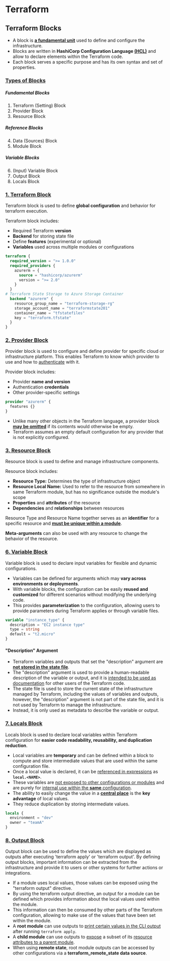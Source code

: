 # Terraform

## Terraform Blocks

- A block is <u>**a fundamental unit**</u> used to define and configure the infrastructure.
- Blocks are written in **HashiCorp Configuration Language <u>(HCL)</u>** and allow to declare elements within the Terraform code.
- Each block serves a specific purpose and has its own syntax and set of properties.

### **<u>Types of Blocks</u>**

##### Fundamental Blocks
1. Terraform (Setting) Block
2. Provider Block
3. Resource Block

##### Reference Blocks
4. Data (Sources) Block
5. Module Block

##### Variable Blocks
6. (Input) Variable Block
7. Output Block
8. Locals Block
   
### **<u>1. Terraform Block</u>**

Terraform block is used to define **global configuration** and behavior for terraform execution. 

Terraform block includes:

- Required Terraform **version**
- **Backend** for storing state file
- Define **features** (experimental or optional)
- **Variables** used across multiple modules or configurations

```terraform
terraform {
  required_version = ">= 1.0.0"
  required_providers {
    azurerm = {
      source = "hashicorp/azurerm"
      version = ">= 2.0"
    }
  }
# Terraform State Storage to Azure Storage Container
  backend "azurerm" {
    resource_group_name = "terraform-storage-rg"
    storage_account_name = "terraformstate201"
    container_name = "tfstatefiles"
    key = "terraform.tfstate"
  }   
}
```

### **<u>2. Provider Block</u>**

Provider block is used to configure and define provider for specific cloud or infrastructure platform. This enables Terraform to know which provider to use and how to <u>authenticate</u> with it.

Provider block includes:

- Provider **name and version**
- Authentication **credentials**
- Other provider-specific settings

```terraform
provider "azurerm" {
  features {}
}
```

- Unlike many other objects in the Terraform language, a provider block <u>**may be omitted**</u> if its contents would otherwise be empty.
- Terraform assumes an empty default configuration for any provider that is not explicitly configured.

### **<u>3. Resource Block</u>**

Resource block is used to define and manage infrastructure components.

Resource block includes:

- **Resource Type:** Determines the type of infrastructure object 
- **Resource Local Name:** Used to refer to the resource from somewhere in same Terraform module, but has no significance outside the module's scope
- **Properties** and **attributes** of the resource
- **Dependencies** and **relationships** between resources

Resource Type and Resource Name together serves as an **identifier** for a specific resource and **<u>must be unique within a module</u>**.

**Meta-arguments** can also be used with any resource to change the behavior of the resource.

### **<u>6. Variable Block</u>**

Variable block is used to declare input variables for flexible and dynamic configurations.

- Variables can be defined for arguments which may **vary across environments or deployments**.
- With variable blocks, the configuration can be easily **reused and customized** for different scenarios without modifying the underlying code.
- This provides **parameterization** to the configuration, allowing users to provide parameters during Terraform applies or through variable files.

```terraform
variable "instance_type" {
  description = "EC2 instance type"
  type = string
  default = "t2.micro"
}
```

#### "Description" Argument

- Terraform variables and outputs that set the "description" argument are **<u>not stored in the state file</u>**.
- The "description" argument is used to provide a human-readable description of the variable or output, and it is <u>intended to be used as documentation</u> for other users of the Terraform code.
- The state file is used to store the current state of the infrastructure managed by Terraform, including the values of variables and outputs, however, the "description" argument is not part of the state file, and it is not used by Terraform to manage the infrastructure.
- Instead, it is only used as metadata to describe the variable or output.

### **<u>7. Locals Block</u>**

Locals block is used to declare local variables within Terraform configuration for **easier code readability, reusability, and duplication reduction**.

- Local variables are **temporary** and can be defined within a block to compute and store intermediate values that are used within the same configuration file.
- Once a local value is declared, it can be <u>referenced in expressions</u> as **`local.<NAME>`**.
- These variables are <u>not exposed to other configurations or modules</u> and are purely for <u>internal use within the **same** configuration</u>.
- The ability to easily change the value in a **<u>central place</u>** is the **key advantage** of local values.
- They reduce duplication by storing intermediate values.

```terraform
locals {
  environment = "dev"
  owner = "teamA"
}
```

### **<u>8. Output Block</u>**

Output block can be used to define the values which are displayed as outputs after executing 'terraform apply' or 'terraform output'. By defining output blocks, important information can be extracted from the infrastructure and provide it to users or other systems for further actions or integrations.

- If a module uses local values, those values can be exposed using the "terraform output" directive.
- By using the terraform output directive, an output for a module can be defined which provides information about the local values used within the module.
- This information can then be consumed by other parts of the Terraform configuration, allowing to make use of the values that have been set within the module.
- A **root module** can use outputs to <u>print certain values in the CLI output</u> after running `terraform apply`.
- A **child module** can use outputs to <u>expose</u> a subset of its <u>resource attributes to a parent module</u>.
- When using **remote state**, root module outputs can be accessed by other configurations via a **terraform_remote_state data source**.